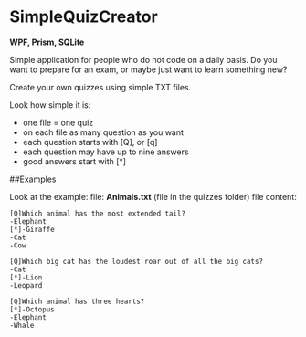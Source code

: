 # SimpleQuizCreator
**WPF, Prism, SQLite**


Simple application for people who do not code on a daily basis. Do you want to prepare for an exam, or maybe just want to learn something new?

Create your own quizzes using simple TXT files.

Look how simple it is:
- one file = one quiz
- on each file as many question as you want
- each question starts with [Q], or [q]
- each question may have up to nine answers
- good answers start with [*]

##Examples

Look at the example:
file:  **Animals.txt** (file in the quizzes folder)
file content:

    [Q]Which animal has the most extended tail?
    -Elephant
    [*]-Giraffe
    -Cat
    -Cow

    [Q]Which big cat has the loudest roar out of all the big cats?
    -Cat
    [*]-Lion
    -Leopard

    [Q]Which animal has three hearts?
    [*]-Octopus
    -Elephant
    -Whale